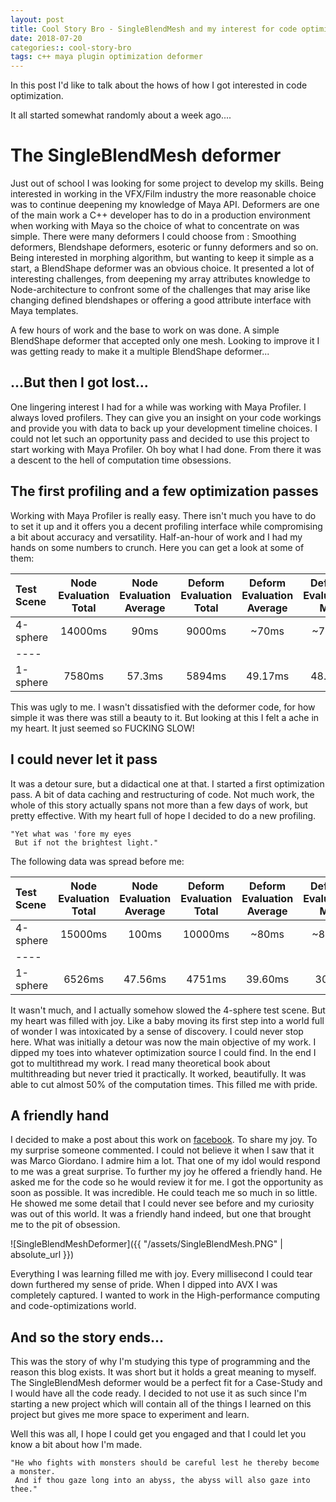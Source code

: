 ```yaml
---
layout: post
title: Cool Story Bro - SingleBlendMesh and my interest for code optimization
date: 2018-07-20
categories:: cool-story-bro
tags: c++ maya plugin optimization deformer
---
```


In this post I'd like to talk about the hows of how I got interested in code optimization.

It all started somewhat randomly about a week ago....

# The SingleBlendMesh deformer

Just out of school I was looking for some project to develop my skills. Being interested in working in the VFX/Film industry the more reasonable
choice was to continue deepening my knowledge of Maya API.
Deformers are one of the main work a C++ developer has to do in a production environment when working with Maya so the choice of what to concentrate on was simple.
There were many deformers I could choose from : Smoothing deformers, Blendshape deformers, esoteric or funny deformers and so on.
Being interested in morphing algorithm, but wanting to keep it simple as a start, a BlendShape deformer was an obvious choice.
It presented a lot of interesting challenges, from deepening my array attributes knowledge to Node-architecture to confront some of the challenges that may arise like changing defined blendshapes or offering a good attribute interface with Maya templates.

A few hours of work and the base to work on was done. A simple BlendShape deformer that accepted only one mesh.
Looking to improve it I was getting ready to make it a multiple BlendShape deformer...
<!--godomalissimo-->
## ...But then I got lost...

One lingering interest I had for a while was working with Maya Profiler. I always loved profilers. They can give you an insight on your code workings and provide you with data to back up your development timeline choices.
I could not let such an opportunity pass and decided to use this project to start working with Maya Profiler.
Oh boy what I had done. From there it was a descent to the hell of computation time obsessions.

## The first profiling and a few optimization passes

Working with Maya Profiler is really easy. There isn't much you have to do to set it up and it offers you a decent profiling interface while compromising a bit about accuracy and versatility.
Half-an-hour of work and I had my hands on some numbers to crunch. Here you can get a look at some of them:

| Test Scene | Node Evaluation Total | Node Evaluation Average | Deform Evaluation Total | Deform Evaluation Average | Deform Evaluation Min | Deform Evaluation Max :|
|:-----------|:---------------------:|:-----------------------:|:-----------------------:|:-------------------------:|:---------------------:|-----------------------:|
| 4-sphere   | 14000ms               | 90ms                    | 9000ms                  | ~70ms                     | ~70ms                 | ~91ms                  |
|----
| 1-sphere   | 7580ms                | 57.3ms                  | 5894ms                  | 49.17ms                   | 48.2ms                | 51ms                   |


This was ugly to me. I wasn't dissatisfied with the deformer code, for how simple it was there was still a beauty to it. But looking at this I felt a ache in my heart.
It just seemed so FUCKING SLOW!

## I could never let it pass

It was a detour sure, but a didactical one at that. I started a first optimization pass. A bit of data caching and restructuring of code.
Not much work, the whole of this story actually spans not more than a few days of work, but pretty effective. With my heart full of hope I decided to do a new profiling.

    "Yet what was 'fore my eyes
     But if not the brightest light."
     
The following data was spread before me:

| Test Scene | Node Evaluation Total | Node Evaluation Average | Deform Evaluation Total | Deform Evaluation Average | Deform Evaluation Min | Deform Evaluation Max :|
|:-----------|:---------------------:|:-----------------------:|:-----------------------:|:-------------------------:|:---------------------:|-----------------------:|
| 4-sphere   | 15000ms               | 100ms                   | 10000ms                 | ~80ms                     | ~80ms                 | ~94ms                  |
|----
| 1-sphere   | 6526ms                | 47.56ms                 | 4751ms                  | 39.60ms                   | 30ms                  | 42ms                   |

It wasn't much, and I actually somehow slowed the 4-sphere test scene. But my heart was filled with joy. Like a baby moving its first step into a world full of wonder I was intoxicated by a sense of discovery.
I could never stop here. What was initially a detour was now the main objective of my work.
I dipped my toes into whatever optimization source I could find. In the end I got to multithread my work. I read many theoretical book about multithreading but never tried it practically.
It worked, beautifully. It was able to cut almost 50% of the computation times.
This filled me with pride.

## A friendly hand

I decided to make a post about this work on [facebook](https://www.facebook.com/luca.disera.1/posts/491041721333675). To share my joy.
To my surprise someone commented. I could not believe it when I saw that it was Marco Giordano. I admire him a lot. That one of my idol would respond to me was a great surprise.
To further my joy he offered a friendly hand. He asked me for the code so he would review it for me.
I got the opportunity as soon as possible.
It was incredible. He could teach me so much in so little. He showed me some detail that I could never see before and my curiosity was out of this world.
It was a friendly hand indeed, but one that brought me to the pit of obsession.

![SingleBlendMeshDeformer]({{ "/assets/SingleBlendMesh.PNG" | absolute_url }})

Everything I was learning filled me with joy. Every millisecond I could tear down furthered my sense of pride.
When I dipped into AVX I was completely captured.
I wanted to work in the High-performance computing and code-optimizations world.

## And so the story ends...

This was the story of why I'm studying this type of programming and the reason this blog exists. It was short but it holds a great meaning to myself.
The SingleBlendMesh deformer would be a perfect fit for a Case-Study and I would have all the code ready.
I decided to not use it as such since I'm starting a new project which will contain all of the things I learned on this project but gives me more space to experiment and learn.

Well this was all, I hope I could get you engaged and that I could let you know a bit about how I'm made.

    "He who fights with monsters should be careful lest he thereby become a monster.
     And if thou gaze long into an abyss, the abyss will also gaze into thee."
